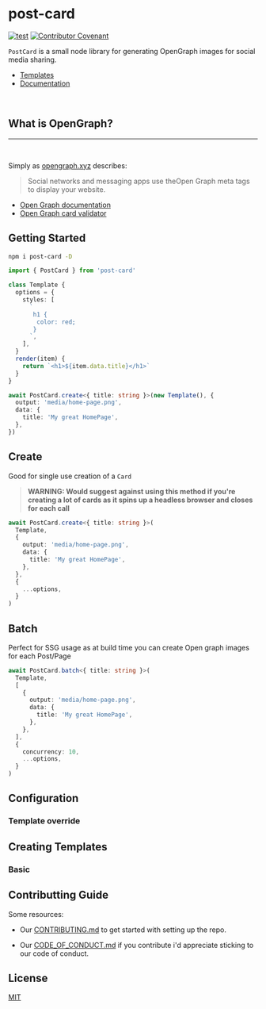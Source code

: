 # post-card

[![test](https://github.com/dev-warner/post-card/actions/workflows/test.yml/badge.svg)](https://github.com/dev-warner/post-card/actions/workflows/test.yml)
[![Contributor Covenant](https://img.shields.io/badge/Contributor%20Covenant-2.0-4baaaa.svg)](code_of_conduct.md)

`PostCard` is a small node library for generating OpenGraph images for social media sharing.

- [Templates]()
- [Documentation]()

<br>

## What is OpenGraph?

---

<br>

Simply as [opengraph.xyz](https://www.opengraph.xyz/) describes:

> Social networks and messaging apps use theOpen Graph meta tags to display your website.

- [Open Graph documentation](https://ogp.me/)
- [Open Graph card validator](https://www.opengraph.xyz/)

## Getting Started

```bash
npm i post-card -D
```

```typescript
import { PostCard } from 'post-card'

class Template {
  options = {
    styles: [
      `
       h1 {
        color: red;
       }
      `,
    ],
  }
  render(item) {
    return `<h1>${item.data.title}</h1>`
  }
}

await PostCard.create<{ title: string }>(new Template(), {
  output: 'media/home-page.png',
  data: {
    title: 'My great HomePage',
  },
})
```

## Create

Good for single use creation of a `Card`

> **WARNING: Would suggest against using this method if you're creating a lot of cards as it spins up a headless browser and closes for each call**

```typescript
await PostCard.create<{ title: string }>(
  Template,
  {
    output: 'media/home-page.png',
    data: {
      title: 'My great HomePage',
    },
  },
  {
    ...options,
  }
)
```

## Batch

Perfect for SSG usage as at build time you can create Open graph images for each Post/Page

```typescript
await PostCard.batch<{ title: string }>(
  Template,
  [
    {
      output: 'media/home-page.png',
      data: {
        title: 'My great HomePage',
      },
    },
  ],
  {
    concurrency: 10,
    ...options,
  }
)
```

## Configuration

### Template override

## Creating Templates

### Basic

## Contributting Guide

Some resources:

- Our [CONTRIBUTING.md](CONTRIBUTING.md) to get started with setting up the repo.

- Our [CODE_OF_CONDUCT.md](CODE_OF_CONDUCT.md) if you contribute i'd appreciate sticking to our code of conduct.

## License

[MIT](LICENSE)
